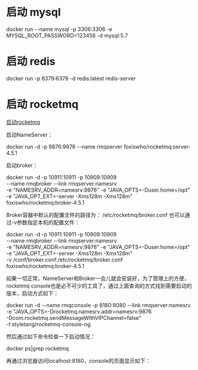 # 启动    mysql

docker run --name mysql -p 3306:3306 -e MYSQL_ROOT_PASSWORD=123456 -d mysql:5.7 

# 启动 redis

docker run -p 6379:6379 -d redis:latest redis-server

# 启动  rocketmq

[启动rocketmq](https://www.jb51.net/article/163191.htm)

启动NameServer：

docker run -d -p 9876:9876 --name rmqserver foxiswho/rocketmq:server-4.5.1

启动broker：

docker run -d -p 10911:10911 -p 10909:10909\
--name rmqbroker --link rmqserver:namesrv\
-e "NAMESRV_ADDR=namesrv:9876" -e "JAVA_OPTS=-Duser.home=/opt"\
-e "JAVA_OPT_EXT=-server -Xms128m -Xmx128m"\
foxiswho/rocketmq:broker-4.5.1

Broker容器中默认的配置文件的路径为：
/etc/rocketmq/broker.conf
也可以通过-v参数指定本机的配置文件：

docker run -d -p 10911:10911 -p 10909:10909\
--name rmqbroker --link rmqserver:namesrv\
-e "NAMESRV_ADDR=namesrv:9876" -e "JAVA_OPTS=-Duser.home=/opt"\
-e "JAVA_OPT_EXT=-server -Xms128m -Xmx128m"\
-v /conf/broker.conf:/etc/rocketmq/broker.conf \
foxiswho/rocketmq:broker-4.5.1


如果一切正常，NameServer和Broker一会儿就会安装好，为了管理上的方便，rocketmq console也是必不可少的工具了，通过上面查询的方式找到需要启动的版本，启动方式如下：

docker run -d --name rmqconsole -p 8180:8080 --link rmqserver:namesrv\
-e "JAVA_OPTS=-Drocketmq.namesrv.addr=namesrv:9876\
-Dcom.rocketmq.sendMessageWithVIPChannel=false"\
-t styletang/rocketmq-console-ng

然后通过如下命令检查一下启动情况：

docker ps|grep rocketmq

再通过浏览器访问localhost:8180，console的页面显示如下：